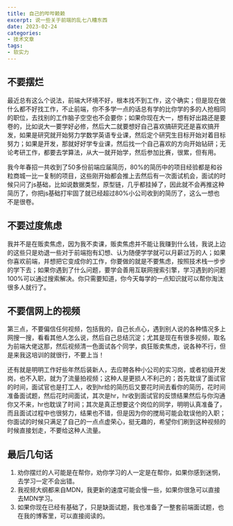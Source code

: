 ```yaml
---
title: 自己的哔哔赖赖
excerpt: 说一些关于前端的乱七八糟东西
date: 2023-02-24
categories:
- 技术文章
tags:
- 软实力
---
```


## 不要摆烂
最近总有这么个说法，前端大环境不好，根本找不到工作，这个确实；但是现在做什么都不好找工作，不止前端，你不多学一点的话总有学的比你学的多的人抢相同的职位，去找别的工作脑子空空也不会要你；如果你现在大一，想有好出路还是要卷的，比如说大一要学好必修，然后大二就要想好自己喜欢搞研究还是喜欢搞开发，如果是研究就开始努力学数学英语专业课，然后定个研究生目标开始对着目标努力；如果是开发，那就好好学专业课，然后找一个自己喜欢的方向开始钻研；无论考研工作，都要去学算法，从大一就开始学，然后参加比赛，很累，但有用。

我今年春招一共收到了50多份前端应届简历，80%的简历中的项目经验都是和谷粒商城一比一复制的项目，这些刚开始都会推上去然后有一次面试机会，面试的时候只问了js基础，比如说数据类型，原型链，几乎都挂掉了，因此就不会再推这种简历了，你把js基础打牢固了就已经超过80%小公司收到的简历了，这么一想也不是很卷。

## 不要过度焦虑
我并不是在贩卖焦虑，因为我不卖课，贩卖焦虑并不能让我赚到什么钱，我说上边的这些只是劝退一些对于前端抱有幻想、认为随便学学就可以月薪过万的人；如果你喜欢前端，并想把它变成你的工作，你要做的就是不要焦虑，按照技术栈一步步的学下去；如果你遇到了什么问题，要学会善用互联网搜索引擎，学习遇到的问题100%可以通过搜索解决。你只需要知道，你今天每学的一点知识就可以帮你淘汰很多人就行了。

## 不要信网上的视频
第三点，不要偏信任何视频，包括我的，自己长点心，遇到别人说的各种情况多上网搜一搜，看看其他人怎么说，然后自己总结沉淀；尤其是现在有很多视频，取名为前端大佬这那，然后视频清一色面试各个同学，疯狂贩卖焦虑，说各种不行，但是来我这培训的就很行，不要上当！

还有就是明明工作好些年然后装新人，去应聘各种小公司的实习岗，或者初级开发岗，也不入职，就为了流量拍视频；这种人是更损人不利己的；首先耽误了面试官的时间，面试官也是打工人，收到hr给的简历后又要花时间去看你的简历，花时间准备面试题，然后花时间面试，其次是hr，hr收到面试官的反馈结果然后与你沟通你又不来，hr也耽误了时间；其次是真正想要这个岗位的同学，明明认真准备了，而且面试过程中也很努力，结果也不错，但是因为你的搅局可能会耽误他的入职；你面试的时候只满足了自己的一点点虚荣心，挺无趣的，希望你们刷到这种视频的时候直接划走，不要给这种人流量。

## 最后几句话
1. 劝你摆烂的人可能是在帮你，劝你学习的人一定是在帮你，如果你感到迷惘，去学习一定不会出错。
2. 我视频大纲都来自MDN，我更新的速度可能会慢一些，如果你很急可以直接去MDN学习。
3. 如果你现在已经有基础了，只是缺面试题，我也准备了一整套前端面试题，也在我的博客里，可以直接阅读的。

